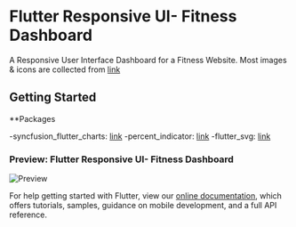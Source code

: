 # Flutter Responsive UI- Fitness Dashboard

A Responsive User Interface Dashboard for a Fitness Website. Most images & icons are collected from [link](https://www.flaticon.com)

## Getting Started

**Packages

-syncfusion_flutter_charts: [link](https://pub.dev/packages/syncfusion_flutter_charts)
-percent_indicator: [link](https://pub.dev/packages/percent_indicator)
-flutter_svg: [link](https://pub.dev/packages/flutter_svg)

### Preview: Flutter Responsive UI- Fitness Dashboard

![Preview](/demo.gif)

For help getting started with Flutter, view our
[online documentation](https://flutter.dev/docs), which offers tutorials,
samples, guidance on mobile development, and a full API reference.
